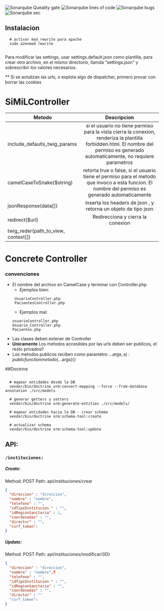 
![Sonarqube Queality gate](https://sonarqube.debuguear.com/api/project_badges/measure?project=hospital-korn&metric=alert_status "Quality Gate")
![Sonarqube lines of code](https://sonarqube.debuguear.com/api/project_badges/measure?project=hospital-korn&metric=ncloc "Lines of code")
![Sonarqube bugs](https://sonarqube.debuguear.com/api/project_badges/measure?project=hospital-korn&metric=bugs "Sonarqube bugs")
![Sonarqube sec](https://sonarqube.debuguear.com/api/project_badges/measure?project=hospital-korn&metric=security_rating "Sonarqube security")



## Instalacion
```
  # activar mod_rewrite para apache
  sudo a2enmod rewrite


```
Para modificar las settings, usar settings.default.json como plantilla,
para crear otro archivo, en el mismo directorio, llamda "settings.json"
y sobrescribir los valores necesarios.

** Si se actulizan las urls, o explota algo de dispatcher, primero provar con borrar las cookies

# SiMiLController
| Metodo        |  Descripcion             | 
| ------------- |:-------------:|
| include_defaults_twig_params   | si el usuario no tiene permiso para la vista cierra la conexion, renderiza la plantilla forbidden.html. El nombre del permiso es generado automaticamente, no requiere parametros| 
| camelCaseToSnake($string)  | retorta true o false, si el usuario tiene el permiso para el metodo que invoco a esta funcion. El nombre del permiso es generado automaticamente   |  
| jsonResponse(data[]) | inserta los headers de json , y retorna un objeto de tipo json | 
| redirect($url) | Redirecciona y cierra la conexion | 
| twig_reder(path_to_view, context[]) | |



# Concrete Controller
### convenciones
 - El nombre del archivo en CamelCase y terminar con Controller.php  
    - Ejemplos bien:
    ```
     UsuarioController.php 
     PacientesController.php
     ```
    - Ejemplos mal:     
    ``` 
    usuarioController.php 
    Usuario_Controller.php 
    Pacientes.php
     ```
 - Las clases deben extener de  Controller
 - **Unicamente** Los metodos accesibles por las urls deben ser publicos, el resto privados!!
 - Los metodos publicos reciben como parametro ...$args , ej : public function metodo(...$args){}
 
##Doctrine
```
  
  # mapear entidades desde la DB
  vendor/bin/doctrine orm:convert-mapping --force --from-database annotation ./src/models
  
  # generar getters y setters
  vendor/bin/doctrine orm:generate-entities ./src/models/
  
  # mapear entidades hacia la DB - crear schema
  vendor/bin/doctrine orm:schema-tool:create
  
  # actualizar schema
  vendor/bin/doctrine orm:schema-tool:update
```

## API:

### `/instituciones:`
##### Create:  
Method: POST
Path: api/instituciones/crear
```json
{
  "direccion" : "direccion",
  "nombre" : "nombre",
  "telefono" : "",
  "idTipoInstitucion " : "",
  "idRegionSanitaria" : 1,
  "coordenadas" : "",
  "director" : "",
  "csrf_token":
}
```

##### Update:
Method: POST
Path: api/instituciones/modificar/{ID}

```json
{
  "direccion" : "direccion",
  "nombre" : "nombre",f
  "telefono" : "",
  "idTipoInstitucion " : "",
  "idRegionSanitaria" : "",
  "coordenadas" : "",
  "director" : ""
  "csrf_token":
}
```




